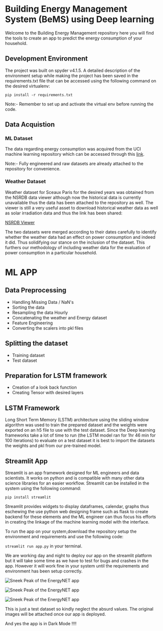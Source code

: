 # Building Energy Management System (BeMS) using Deep learning
Welcome to the Building Energy Management repository here you will find the tools to create an app to predict the energy consumption of your household.

## Development Environment
The project was built on spyder v4.1.5. A detailed description of the environment setup while making the project has been saved in the requirements.txt file that can be accessed using the following command on the desired virtualenv:

```pip install -r requirements.txt```

Note:- Remember to set up and activate the virtual env before running the code.

## Data Acquistion
### ML Dataset
The data regarding energy consumption was acquired from the UCI machine learning repository which can be accessed through this [link](https://archive.ics.uci.edu/ml/datasets/individual+household+electric+power+consumption).

Note:- Fully engineered and raw datasets are already attached to the repository for convenience. 

### Weather Dataset
Weather dataset for Sceaux Paris for the desired years was obtained from the NSRDB data viewer although now the historical data is currently unavailable thus the data has been attached to the repository as well. The viewer is still a very useful asset to download historical weather data as well as solar irradiation data and thus the link has been shared:

[NSRDB Viewer](https://maps.nrel.gov/nsrdb-viewer/?aL=x8CI3i%255Bv%255D%3Dt%26Jea8x6%255Bv%255D%3Dt%26Jea8x6%255Bd%255D%3D1%26VRLt_G%255Bv%255D%3Dt%26VRLt_G%255Bd%255D%3D2%26mcQtmw%255Bv%255D%3Dt%26mcQtmw%255Bd%255D%3D3&bL=clight&cE=0&lR=0&mC=48.77743198758074%2C2.3000693321228027&zL=15)

The two datasets were merged according to their dates carefully to identify whether the weather data had an effect on power consumption and indeed it did. Thus solidifying our stance on the inclusion of the dataset. This furthers our methodology of including weather data for the evaluation of power consumption in a particular household.

# ML APP
## Data Preprocessing
- Handling Missing Data / NaN's
- Sorting the data
- Resampling the data Hourly
- Concatenating the weather and Energy dataset
- Feature Engineering
- Converting the scalers into pkl files

## Splitting the dataset
- Training dataset
- Test dataset

## Preparation for LSTM framework
- Creation of a look back function 
- Creating Tensor with desired layers

## LSTM Framework
Long Short Term Memory (LSTM) architecture using the sliding window algorithm was used to train the prepared dataset and the weights were exported on an h5 file to use with the test dataset. Since the Deep learning frameworks take a lot of time to run (the LSTM model ran for 1hr 46 min for 100 iterations) to evaluate on a test dataset it is best to import the datasets the weights and pkl from our pre-trained model.

## Streamlit App
Streamlit is an app framework designed for ML engineers and data scientists. It works on python and is compatible with many other data science libraries for an easier workflow.
Streamlit can be installed in the system using the following command:

```pip install streamlit```

Streamlit provides widgets to display dataframes, calendar, graphs thus eschewing the use python web designing frame such as flask to create backend for these elements and the ML engineer can thus focus his efforts in creating the linkage of the machine learning model with the interface. 

To run the app on your system,download the repository setup the environment and requirements and use the following code:

```streamlit run app.py``` in your terminal.

We are working day and night to deploy our app on the streamlit platform but it will take some time as we have to test for bugs and crashes in the app. However it will work fine in your system until the requirements and environment has been setup correctly.



![Sneek Peak of the EnergyNET app](https://github.com/Nikhil-Mudgal/EnergyNET/blob/main/Images/Home_page.jpg?raw=true)

![Sneek Peak of the EnergyNET app](https://github.com/Nikhil-Mudgal/EnergyNET/blob/main/Images/EDA.jpg?raw=true)

![Sneek Peak of the EnergyNET app](https://github.com/Nikhil-Mudgal/EnergyNET/blob/main/Images/ML.jpg?raw=true)



This is just a test dataset so kindly neglect the absurd values. The original images will be attached once our app is deployed.

And yes the app is in Dark Mode !!!!








